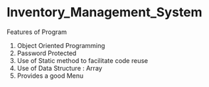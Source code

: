 # Inventory_Management_System
Features of Program
1. Object Oriented Programming
2. Password Protected
3. Use of Static method to facilitate code reuse
4. Use of Data Structure : Array 
5. Provides a good Menu 
